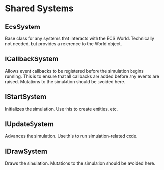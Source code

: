 # Shared Systems

## EcsSystem

Base class for any systems that interacts with the ECS World. Technically not needed, but provides a reference to the World object.

## ICallbackSystem

Allows event callbacks to be registered before the simulation begins running. This is to ensure that all callbacks are added before any events are raised. Mutations to the simulation should be avoided here.

## IStartSystem

Initializes the simulation. Use this to create entities, etc.

## IUpdateSystem

Advances the simulation. Use this to run simulation-related code.

## IDrawSystem

Draws the simulation. Mutations to the simulation should be avoided here.
